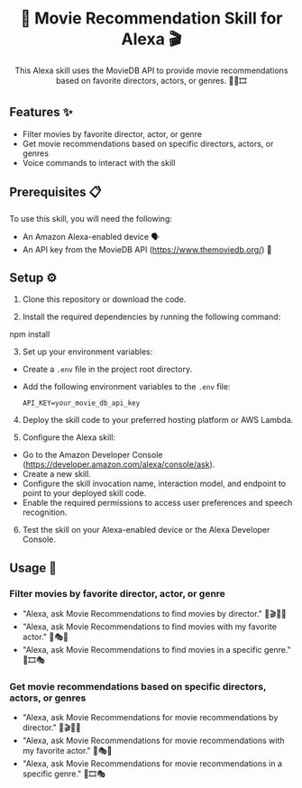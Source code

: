 <h1 align="center">🍿 Movie Recommendation Skill for Alexa 🎬</h1>

<p align="center">
  This Alexa skill uses the MovieDB API to provide movie recommendations based on favorite directors, actors, or genres. 🎥🌟🎞️
</p>

<h2>Features ✨</h2>

- Filter movies by favorite director, actor, or genre
- Get movie recommendations based on specific directors, actors, or genres
- Voice commands to interact with the skill

<h2>Prerequisites 📋</h2>

To use this skill, you will need the following:

- An Amazon Alexa-enabled device 🗣️
- An API key from the MovieDB API (https://www.themoviedb.org/) 🔑

<h2>Setup ⚙️</h2>

1. Clone this repository or download the code.

2. Install the required dependencies by running the following command:

npm install


3. Set up your environment variables:

- Create a `.env` file in the project root directory.
- Add the following environment variables to the `.env` file:

  ```
  API_KEY=your_movie_db_api_key
  ```

4. Deploy the skill code to your preferred hosting platform or AWS Lambda.

5. Configure the Alexa skill:

- Go to the Amazon Developer Console (https://developer.amazon.com/alexa/console/ask).
- Create a new skill.
- Configure the skill invocation name, interaction model, and endpoint to point to your deployed skill code.
- Enable the required permissions to access user preferences and speech recognition.

6. Test the skill on your Alexa-enabled device or the Alexa Developer Console.

<h2>Usage 🚀</h2>

### Filter movies by favorite director, actor, or genre

- "Alexa, ask Movie Recommendations to find movies by director." 🎥🎬👨‍💼
- "Alexa, ask Movie Recommendations to find movies with my favorite actor." 🎥🎭🌟
- "Alexa, ask Movie Recommendations to find movies in a specific genre." 🎥🎞️🎭

### Get movie recommendations based on specific directors, actors, or genres

- "Alexa, ask Movie Recommendations for movie recommendations by director." 🎥🎬👨‍💼
- "Alexa, ask Movie Recommendations for movie recommendations with my favorite actor." 🎥🎭🌟
- "Alexa, ask Movie Recommendations for movie recommendations in a specific genre." 🎥🎞️🎭
